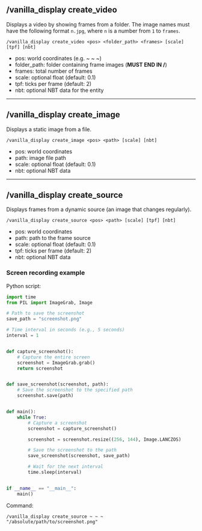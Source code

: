 ## /vanilla_display create_video

Displays a video by showing frames from a folder. The image names must have the following format `n.jpg`, where `n` is a number from `1` to `frames`.

    /vanilla_display create_video <pos> <folder_path> <frames> [scale] [tpf] [nbt]

- pos: world coordinates (e.g. ~ ~ ~)
- folder_path: folder containing frame images (**MUST END IN /**)
- frames: total number of frames
- scale: optional float (default: 0.1)
- tpf: ticks per frame (default: 2)
- nbt: optional NBT data for the entity

---

## /vanilla_display create_image

Displays a static image from a file.

    /vanilla_display create_image <pos> <path> [scale] [nbt]

- pos: world coordinates
- path: image file path
- scale: optional float (default: 0.1)
- nbt: optional NBT data

---

## /vanilla_display create_source

Displays frames from a dynamic source (an image that changes regularly).

    /vanilla_display create_source <pos> <path> [scale] [tpf] [nbt]

- pos: world coordinates
- path: path to the frame source
- scale: optional float (default: 0.1)
- tpf: ticks per frame (default: 2)
- nbt: optional NBT data

### Screen recording example

Python script:

```python
import time
from PIL import ImageGrab, Image

# Path to save the screenshot
save_path = "screenshot.png"

# Time interval in seconds (e.g., 5 seconds)
interval = 1


def capture_screenshot():
    # Capture the entire screen
    screenshot = ImageGrab.grab()
    return screenshot


def save_screenshot(screenshot, path):
    # Save the screenshot to the specified path
    screenshot.save(path)


def main():
    while True:
        # Capture a screenshot
        screenshot = capture_screenshot()

        screenshot = screenshot.resize((256, 144), Image.LANCZOS)

        # Save the screenshot to the path
        save_screenshot(screenshot, save_path)

        # Wait for the next interval
        time.sleep(interval)


if __name__ == "__main__":
    main()

```

Command:

    /vanilla_display create_source ~ ~ ~ "/absolute/path/to/screenshot.png"
